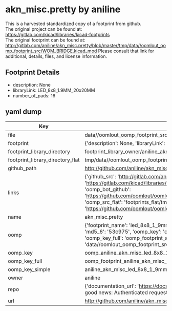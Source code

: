 # akn_misc.pretty by aniline  
This is a harvested standardized copy of a footprint from github.  
The original project can be found at:  
https://gitlab.com/kicad/libraries/kicad-footprints  
The original footprint can be found at:
http://gitlab.com/aniline/akn_misc.pretty/blob/master/tmp/data//oomlout_oomp_footprint_src/WOM_BRIDGE.kicad_mod
Please consult that link for additional, details, files, and license information.  
## Footprint Details
* description: None  
* libraryLink: LED_8x8_1.9MM_20x20MM  
* number_of_pads: 16  
## yaml dump  
| Key | Value |  
| --- | --- |  
| file | data//oomlout_oomp_footprint_src/akn_misc.pretty/LED_8x8_1.9MM_20x20MM.kicad_mod |  
| footprint | {'description': None, 'libraryLink': 'LED_8x8_1.9MM_20x20MM', 'number_of_pads': 16} |  
| footprint_library_directory | footprint_library_owner/aniline_akn_misc.pretty |  
| footprint_library_directory_flat | tmp/data//oomlout_oomp_footprint_src/footprints_flat/aniline_akn_misc_led_8x8_1_9mm_20x20mm/working |  
| github_path | http://github.com/aniline/akn_misc.pretty/blob/master/tmp/data//oomlout_oomp_footprint_src/LED_8x8_1.9MM_20x20MM.kicad_mod |  
| links | {'github_src': 'http://gitlab.com/aniline/akn_misc.pretty/blob/master/tmp/data//oomlout_oomp_footprint_src/WOM_BRIDGE.kicad_mod', 'github_src_repo': 'https://gitlab.com/kicad/libraries/kicad-footprints', 'oomp_bot': 'tmp/data//oomlout_oomp_footprint_src/footprints/aniline_akn_misc_led_8x8_1_9mm_20x20mm/working', 'oomp_bot_github': 'https://github.com/oomlout/oomlout_oomp_footprint_bot/tree/main/tmp/data//oomlout_oomp_footprint_src/footprints/aniline_akn_misc_led_8x8_1_9mm_20x20mm/working', 'oomp_src_flat': 'footprints_flat/tmp/data//oomlout_oomp_footprint_src/footprints_flat/aniline_akn_misc_led_8x8_1_9mm_20x20mm/working', 'oomp_src_flat_github': 'https://github.com/oomlout/oomlout_oomp_footprint_src/tree/main/tmp/data//oomlout_oomp_footprint_src/footprints_flat/aniline_akn_misc_led_8x8_1_9mm_20x20mm/working'} |  
| name | akn_misc.pretty |  
| oomp | {'footprint_name': 'led_8x8_1_9mm_20x20mm', 'library_name': 'akn_misc', 'md5': '53c9753ccbf63c80be41171ff13872b0', 'md5_10': '53c9753ccb', 'md5_5': '53c97', 'md5_6': '53c975', 'oomp_key': 'oomp_aniline_akn_misc_led_8x8_1_9mm_20x20mm', 'oomp_key_extra': 'oomp_footprint_aniline_akn_misc_led_8x8_1_9mm_20x20mm', 'oomp_key_full': 'oomp_footprint_aniline_akn_misc_led_8x8_1_9mm_20x20mm_53c975', 'oomp_key_simple': 'aniline_akn_misc_led_8x8_1_9mm_20x20mm', 'original_filename': 'data//oomlout_oomp_footprint_src/akn_misc.pretty/LED_8x8_1.9MM_20x20MM.kicad_mod', 'owner_name': 'aniline'} |  
| oomp_key | oomp_aniline_akn_misc_led_8x8_1_9mm_20x20mm |  
| oomp_key_full | oomp_footprint_aniline_akn_misc_led_8x8_1_9mm_20x20mm |  
| oomp_key_simple | aniline_akn_misc_led_8x8_1_9mm_20x20mm |  
| owner | aniline |  
| repo | {'documentation_url': 'https://docs.github.com/rest/overview/resources-in-the-rest-api#rate-limiting', 'message': "API rate limit exceeded for 84.66.142.224. (But here's the good news: Authenticated requests get a higher rate limit. Check out the documentation for more details.)"} |  
| url | http://github.com/aniline/akn_misc.pretty |  

